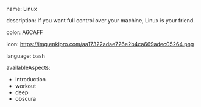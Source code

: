 name: Linux

description: If you want full control over your machine, Linux is your friend.

color: A6CAFF

icon: https://img.enkipro.com/aa17322adae726e2b4ca669adec05264.png

language: bash

availableAspects:
  - introduction
  - workout
  - deep
  - obscura
